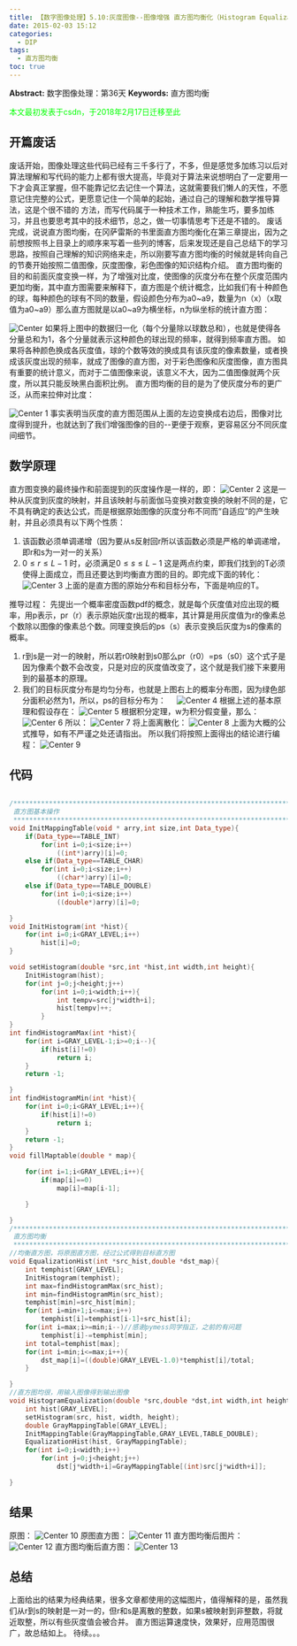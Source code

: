 ```yaml
---
title: 【数字图像处理】5.10:灰度图像--图像增强 直方图均衡化（Histogram Equalization)
date: 2015-02-03 15:12
categories:
  - DIP
tags:
  - 直方图均衡
toc: true
---
```

**Abstract:** 数字图像处理：第36天
**Keywords:** 直方图均衡
<!--more-->
<font color="00FF00">本文最初发表于csdn，于2018年2月17日迁移至此</font>
## 开篇废话
废话开始，图像处理这些代码已经有三千多行了，不多，但是感觉多加练习以后对算法理解和写代码的能力上都有很大提高，毕竟对于算法来说想明白了一定要用一下才会真正掌握，但不能靠记忆去记住一个算法，这就需要我们懒人的天性，不愿意记住完整的公式，更愿意记住一个简单的起始，通过自己的理解和数学推导算法，这是个很不错的 方法，而写代码属于一种技术工作，熟能生巧，要多加练习，并且也要思考其中的技术细节，总之，做一切事情思考下还是不错的。
废话完成，说说直方图均衡，在冈萨雷斯的书里面直方图均衡化在第三章提出，因为之前想按照书上目录上的顺序来写着一些列的博客，后来发现还是自己总结下的学习思路，按照自己理解的知识网络来走，所以刚要写直方图均衡的时候就是转向自己的节奏开始按照二值图像，灰度图像，彩色图像的知识结构介绍。
直方图均衡的目的和前面灰度变换一样，为了增强对比度，使图像的灰度分布在整个灰度范围内更加均衡，其中直方图需要来解释下，直方图是个统计概念，比如我们有十种颜色的球，每种颜色的球有不同的数量，假设颜色分布为a0~a9，数量为n（x）（x取值为a0~a9）那么直方图就是以a0~a9为横坐标，n为纵坐标的统计直方图：

![Center][]
如果将上图中的数据归一化（每个分量除以球数总和），也就是使得各分量总和为1，各个分量就表示这种颜色的球出现的频率，就得到频率直方图。
如果将各种颜色换成各灰度值，球的个数等效的换成具有该灰度的像素数量，或者换成该灰度出现的频率，就成了图像的直方图，对于彩色图像和灰度图像，直方图具有重要的统计意义，而对于二值图像来说，该意义不大，因为二值图像就两个灰度，所以其只能反映黑白面积比例。
直方图均衡的目的是为了使灰度分布的更广泛，从而来拉伸对比度：

![Center 1][]
事实表明当灰度的直方图范围从上面的左边变换成右边后，图像对比度得到提升，也就达到了我们增强图像的目的--更便于观察，更容易区分不同灰度间细节。
## 数学原理
直方图变换的最终操作和前面提到的灰度操作是一样的，即：
![Center 2][]
这是一种从灰度到灰度的映射，并且该映射与前面伽马变换对数变换的映射不同的是，它不具有确定的表达公式，而是根据原始图像的灰度分布不同而“自适应”的产生映射，并且必须具有以下两个性质：

1. 该函数必须单调递增（因为要从s反射回r所以该函数必须是严格的单调递增，即r和s为一对一的关系）
2. $0\leq r\leq L-1$ 时，必须满足$0\leq s \leq L-1$
这是两点约束，即我们找到的T必须使得上面成立，而且还要达到均衡直方图的目的。即完成下面的转化：
![Center 3][]
上面的是直方图的原始分布和目标分布，下面是响应的T。

推导过程：
先提出一个概率密度函数pdf的概念，就是每个灰度值对应出现的概率，用p表示，pr（r）表示原始灰度r出现的概率，其计算是用灰度值为r的像素总个数除以图像的像素总个数。同理变换后的ps（s）表示变换后灰度为s的像素的概率。
1. r到s是一对一的映射，所以若r0映射到s0那么pr（r0）=ps（s0）这个式子是因为像素个数不会改变，只是对应的灰度值改变了，这个就是我们接下来要用到的最基本的原理。
2. 我们的目标灰度分布是均匀分布，也就是上图右上的概率分布图，因为绿色部分面积必然为1，所以，ps的目标分布为：     ![Center 4][]
根据上述的基本原理和假设存在：
![Center 5][]
根据积分定理，w为积分假变量，那么：
![Center 6][]
所以：
![Center 7][]
将上面离散化：
![Center 8][]
上面为大概的公式推导，如有不严谨之处还请指出。
所以我们将按照上面得出的结论进行编程：
![Center 9][]
## 代码


```c++

/********************************************************************************************
 直方图基本操作
 *******************************************************************************************/
void InitMappingTable(void * arry,int size,int Data_type){
    if(Data_type==TABLE_INT)
        for(int i=0;i<size;i++)
            ((int*)arry)[i]=0;
    else if(Data_type==TABLE_CHAR)
        for(int i=0;i<size;i++)
            ((char*)arry)[i]=0;
    else if(Data_type==TABLE_DOUBLE)
        for(int i=0;i<size;i++)
            ((double*)arry)[i]=0;

}
void InitHistogram(int *hist){
    for(int i=0;i<GRAY_LEVEL;i++)
        hist[i]=0;
}

void setHistogram(double *src,int *hist,int width,int height){
    InitHistogram(hist);
    for(int j=0;j<height;j++)
        for(int i=0;i<width;i++){
            int tempv=src[j*width+i];
            hist[tempv]++;
        }
}
int findHistogramMax(int *hist){
    for(int i=GRAY_LEVEL-1;i>=0;i--){
        if(hist[i]!=0)
            return i;
    }
    return -1;

}
int findHistogramMin(int *hist){
    for(int i=0;i<GRAY_LEVEL;i++){
        if(hist[i]!=0)
            return i;
    }
    return -1;
}
void fillMaptable(double * map){

    for(int i=1;i<GRAY_LEVEL;i++){
        if(map[i]==0)
            map[i]=map[i-1];

    }

}
/********************************************************************************************
 直方图均衡
 *******************************************************************************************/
//均衡直方图，将原图直方图，经过公式得到目标直方图
void EqualizationHist(int *src_hist,double *dst_map){
    int temphist[GRAY_LEVEL];
    InitHistogram(temphist);
    int max=findHistogramMax(src_hist);
    int min=findHistogramMin(src_hist);
    temphist[min]=src_hist[min];
    for(int i=min+1;i<=max;i++)
        temphist[i]=temphist[i-1]+src_hist[i];
    for(int i=max;i>=min;i--)//感谢pymess同学指正，之前的有问题
        temphist[i]-=temphist[min];
    int total=temphist[max];
    for(int i=min;i<=max;i++){
        dst_map[i]=((double)GRAY_LEVEL-1.0)*temphist[i]/total;
    }

}
//直方图均很，用输入图像得到输出图像
void HistogramEqualization(double *src,double *dst,int width,int height){
    int hist[GRAY_LEVEL];
    setHistogram(src, hist, width, height);
    double GrayMappingTable[GRAY_LEVEL];
    InitMappingTable(GrayMappingTable,GRAY_LEVEL,TABLE_DOUBLE);
    EqualizationHist(hist, GrayMappingTable);
    for(int i=0;i<width;i++)
        for(int j=0;j<height;j++)
            dst[j*width+i]=GrayMappingTable[(int)src[j*width+i]];

}
```
## 结果
原图：
![Center 10][]
原图直方图：
![Center 11][]
直方图均衡后图片：
![Center 12][]
直方图均衡后直方图：
![Center 13][]
## 总结
上面给出的结果为经典结果，很多文章都使用的这幅图片，值得解释的是，虽然我们从r到s的映射是一对一的，但r和s是离散的整数，如果s被映射到非整数，将就近取整，所以有些灰度值会被合并。
直方图运算速度快，效果好，应用范围很广，故总结如上。
待续。。。


[Center]: ./20150203140744870.png
[Center 1]: ./20150203141746095.png
[Center 2]: ./20150203142337502.png
[Center 3]: ./20150203143359875.png
[Center 4]: ./20150203145321801.png
[Center 5]: ./20150203145404166.png
[Center 6]: ./20150203145538188.png
[Center 7]: ./20150203145705771.png
[Center 8]: ./20150203145754490.png
[Center 9]: ./20150203145939848.png
[Center 10]: ./20150203150424927.jpg
[Center 11]: ./20150203150504286.png
[Center 12]: ./20150203150532491.jpg
[Center 13]: ./20150203150553115.png





